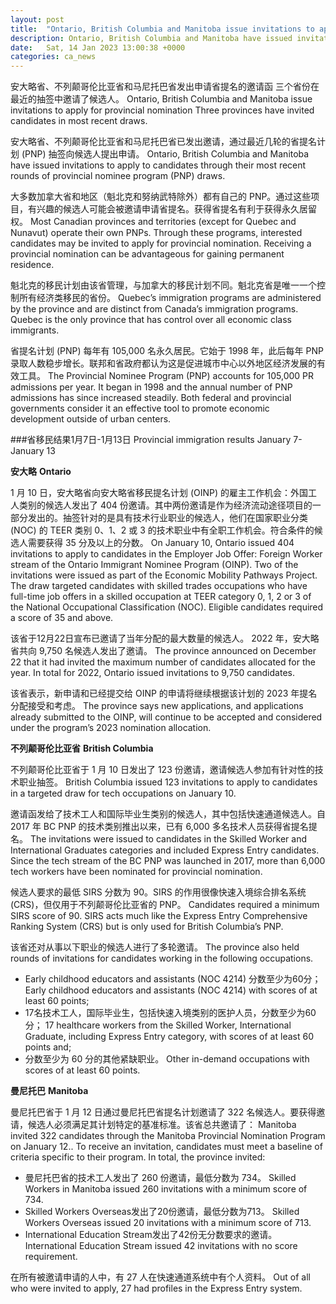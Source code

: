 ```yaml
---
layout: post
title:  "Ontario, British Columbia and Manitoba issue invitations to apply for provincial nomination"
description: Ontario, British Columbia and Manitoba have issued invitations to apply to candidates through their most recent rounds of provincial nominee program (PNP) draws. Most Canadian provinces and territories (except for Quebec and Nunavut) operate their own PNPs. Through these programs, interested candidates may be invited to apply for provincial nomination. Receiving a provincial nomination can […]
date:   Sat, 14 Jan 2023 13:00:38 +0000
categories: ca_news
---
```


安大略省、不列颠哥伦比亚省和马尼托巴省发出申请省提名的邀请函 三个省份在最近的抽签中邀请了候选人。	Ontario, British Columbia and Manitoba issue invitations to apply for provincial nomination Three provinces have invited candidates in most recent draws.
	
安大略省、不列颠哥伦比亚省和马尼托巴省已发出邀请，通过最近几轮的省提名计划 (PNP) 抽签向候选人提出申请。	Ontario, British Columbia and Manitoba have issued invitations to apply to candidates through their most recent rounds of provincial nominee program (PNP) draws.
	
大多数加拿大省和地区（魁北克和努纳武特除外）都有自己的 PNP。通过这些项目，有兴趣的候选人可能会被邀请申请省提名。获得省提名有利于获得永久居留权。	Most Canadian provinces and territories (except for Quebec and Nunavut) operate their own PNPs. Through these programs, interested candidates may be invited to apply for provincial nomination. Receiving a provincial nomination can be advantageous for gaining permanent residence.
	
魁北克的移民计划由该省管理，与加拿大的移民计划不同。魁北克省是唯一一个控制所有经济类移民的省份。	Quebec’s immigration programs are administered by the province and are distinct from Canada’s immigration programs. Quebec is the only province that has control over all economic class immigrants.
	
省提名计划 (PNP) 每年有 105,000 名永久居民。它始于 1998 年，此后每年 PNP 录取人数稳步增长。联邦和省政府都认为这是促进城市中心以外地区经济发展的有效工具。	The Provincial Nominee Program (PNP) accounts for 105,000 PR admissions per year. It began in 1998 and the annual number of PNP admissions has since increased steadily. Both federal and provincial governments consider it an effective tool to promote economic development outside of urban centers.
	
###省移民结果1月7日-1月13日	Provincial immigration results January 7-January 13
	
**安大略**	**Ontario**
	
1 月 10 日，安大略省向安大略省移民提名计划 (OINP) 的雇主工作机会：外国工人类别的候选人发出了 404 份邀请。其中两份邀请是作为经济流动途径项目的一部分发出的。抽签针对的是具有技术行业职业的候选人，他们在国家职业分类 (NOC) 的 TEER 类别 0、1、2 或 3 的技术职业中有全职工作机会。符合条件的候选人需要获得 35 分及以上的分数。	On January 10, Ontario issued 404 invitations to apply to candidates in the Employer Job Offer: Foreign Worker stream of the Ontario Immigrant Nominee Program (OINP). Two of the invitations were issued as part of the Economic Mobility Pathways Project. The draw targeted candidates with skilled trades occupations who have full-time job offers in a skilled occupation at TEER category 0, 1, 2 or 3 of the National Occupational Classification (NOC). Eligible candidates required a score of 35 and above.
	
该省于12月22日宣布已邀请了当年分配的最大数量的候选人。 2022 年，安大略省共向 9,750 名候选人发出了邀请。	The province announced on December 22 that it had invited the maximum number of candidates allocated for the year. In total for 2022, Ontario issued invitations to 9,750 candidates.
	
该省表示，新申请和已经提交给 OINP 的申请将继续根据该计划的 2023 年提名分配接受和考虑。	The province says new applications, and applications already submitted to the OINP, will continue to be accepted and considered under the program’s 2023 nomination allocation.
	
**不列颠哥伦比亚省**	**British Columbia**
	
不列颠哥伦比亚省于 1 月 10 日发出了 123 份邀请，邀请候选人参加有针对性的技术职业抽签。	British Columbia issued 123 invitations to apply to candidates in a targeted draw for tech occupations on January 10.
	
邀请函发给了技术工人和国际毕业生类别的候选人，其中包括快速通道候选人。自 2017 年 BC PNP 的技术类别推出以来，已有 6,000 多名技术人员获得省提名提名。	The invitations were issued to candidates in the Skilled Worker and International Graduates categories and included Express Entry candidates. Since the tech stream of the BC PNP was launched in 2017, more than 6,000 tech workers have been nominated for provincial nomination.
	
候选人要求的最低 SIRS 分数为 90。SIRS 的作用很像快速入境综合排名系统 (CRS)，但仅用于不列颠哥伦比亚省的 PNP。	Candidates required a minimum SIRS score of 90. SIRS acts much like the Express Entry Comprehensive Ranking System (CRS) but is only used for British Columbia’s PNP.
	
该省还对从事以下职业的候选人进行了多轮邀请。	The province also held rounds of invitations for candidates working in the following occupations.
	
* Early childhood educators and assistants (NOC 4214) 分数至少为60分；	  Early childhood educators and assistants (NOC 4214) with scores of at least 60 points;
* 17名技术工人，国际毕业生，包括快速入境类别的医护人员，分数至少为60分；	  17 healthcare workers from the Skilled Worker, International Graduate, including Express Entry category, with scores of at least 60 points and;
* 分数至少为 60 分的其他紧缺职业。	  Other in-demand occupations with scores of at least 60 points.
	
**曼尼托巴**	**Manitoba**
	
曼尼托巴省于 1 月 12 日通过曼尼托巴省提名计划邀请了 322 名候选人。要获得邀请，候选人必须满足其计划特定的基准标准。该省总共邀请了：	Manitoba invited 322 candidates through the Manitoba Provincial Nomination Program on January 12.. To receive an invitation, candidates must meet a baseline of criteria specific to their program. In total, the province invited:
	
* 曼尼托巴省的技术工人发出了 260 份邀请，最低分数为 734。	  Skilled Workers in Manitoba issued 260 invitations with a minimum score of 734.
* Skilled Workers Overseas发出了20份邀请，最低分数为713。	  Skilled Workers Overseas issued 20 invitations with a minimum score of 713.
* International Education Stream发出了42份无分数要求的邀请。	  International Education Stream issued 42 invitations with no score requirement.
	
在所有被邀请申请的人中，有 27 人在快速通道系统中有个人资料。	Out of all who were invited to apply, 27 had profiles in the Express Entry system.
	
